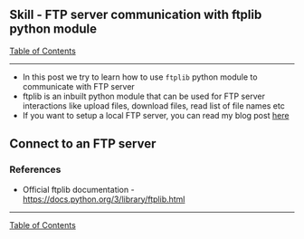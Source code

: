 ## Skill - FTP server communication with ftplib python module

[Table of Contents](https://nagasudhir.blogspot.com/2020/04/taming-python-table-of-contents.html)

<hr/>

* In this post we try to learn how to use `ftplib` python module to communicate with FTP server
* ftplib is an inbuilt python module that can be used for FTP server interactions like upload files, download files, read list of file names etc
* If you want to setup a local FTP server, you can read my blog post [here](https://nagasudhir.blogspot.com/2022/02/setup-ftp-server-and-ftp-client-in.html) 
 
## Connect to an FTP server

 
### References
* Official ftplib documentation - https://docs.python.org/3/library/ftplib.html


<hr/>

[Table of Contents](https://nagasudhir.blogspot.com/2020/04/taming-python-table-of-contents.html)




<!--stackedit_data:
eyJoaXN0b3J5IjpbNzg5NDQ0NzYzXX0=
-->